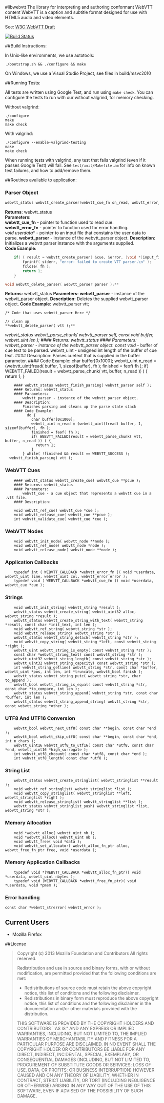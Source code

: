 #libwebvtt
The library for interpreting and authoring conformant WebVTT content
WebVTT is a caption and subtitle format designed for use with HTML5
audio and video elements.

See: [W3C WebVTT Draft](http://dev.w3.org/html5/webvtt/)

[![Build Status](https://travis-ci.org/mozilla/webvtt.png?branch=dev)](https://travis-ci.org/mozilla/webvtt)

##Build Instructions:

In Unix-like environments, we use autotools:

```
./bootstrap.sh && ./configure && make
```

On Windows, we use a Visual Studio Project, see files in build/msvc2010

##Running Tests:

All tests are written using Google Test, and run using `make check`. You can configure the tests to run with our without valgrind, for memory checking.

Without valgrind:

```
./configure
make
make check
```

With valgrind:

```
./configure --enable-valgrind-testing
make
make check
```

When running tests with valgrind, any test that fails valgrind (even if it passes Google Test) will fail. See `test/unit/Makefile.am` for info on known test failures, and how to add/remove them.

##Routines available to application:
### Parser Object


```C
webvtt_status webvtt_create_parser(webvtt_cue_fn on_read, webvtt_error_fn on_error, void* userdata, webvtt_parser *ppout );
```
**Returns:** webvtt_status <br />
**Parameters:** <br />
	**webvtt_cue_fn** - pointer to function used to read cue.<br />
	**webvtt_error_fn** - pointer to function used for error handling.<br />
	**void* userdata** - pointer to an input file that constains the user data to parse.
	**webvtt_parser** - instance of the webvtt_parser object.
**Description:** <br />
	Initializes a webvtt parser instance with the arguments supplied.<br />
**Code Example:**<br />
```C	
	if( ( result = webvtt_create_parser( &cue, &error, (void *)input_file, &vtt ) ) != WEBVTT_SUCCESS ) {
		fprintf( stderr, "error: failed to create VTT parser.\n" );
		fclose( fh );
		return 1;
	}
```

```C
void webvtt_delete_parser( webvtt_parser parser );**
```
**Returns:** webvtt_status
**Parameters:**
	**webvtt_parser** - instance of the webvtt_parser object.
**Description:**
	Deletes the supplied webvtt_parser object.
**Code Example:**
	webvtt_parser vtt;
			
	/* Code that uses webvtt_parser Here */
			
	// clean up
	**webvtt_delete_parser( vtt );**
			
**webvtt_status webvtt_parse_chunk( webvtt_parser self, const void *buffer, webvtt_uint len );**
		#### Returns: webvtt_status
		#### Parameters:
			webvtt_parser - instance of the webvtt_parser object.
			const void* - buffer of cue text to be parsed.
			webvtt_uint - unsigned int length of the buffer of cue text.
		#### Description:
			Parses cuetext that is supplied in the buffer parameter.
		#### Code Example:
			char buffer[0x1000];
			webvtt_uint n_read = (webvtt_uint)fread( buffer, 1, sizeof(buffer), fh );
			finished = feof( fh );
			if( WEBVTT_FAILED(result = webvtt_parse_chunk( vtt, buffer, n_read )) ) {
			  return 1;
			}
			
        #### webvtt_status webvtt_finish_parsing( webvtt_parser self );
		#### Returns: webvtt_status
		#### Parameters:
			webvtt_parser - instance of the webvtt_parser object.
		#### Description:
			Finishes parsing and cleans up the parse state stack
		#### Code Example:
			  do {
				char buffer[0x1000];
				webvtt_uint n_read = (webvtt_uint)fread( buffer, 1, sizeof(buffer), fh );
				finished = feof( fh );
				if( WEBVTT_FAILED(result = webvtt_parse_chunk( vtt, buffer, n_read )) ) {
				  return 1;
				}
			} while( !finished && result == WEBVTT_SUCCESS );
	  webvtt_finish_parsing( vtt );
### WebVTT Cues
        #### webvtt_status webvtt_create_cue( webvtt_cue **pcue );
		#### Returns: webvtt_status
		#### Parameters:
			webvtt_cue - a cue object that represents a webvtt cue in a .vtt file.
	    #### Description:
		
        void webvtt_ref_cue( webvtt_cue *cue );
        void webvtt_release_cue( webvtt_cue **pcue );
        int webvtt_validate_cue( webvtt_cue *cue );

### WebVTT Nodes
        void webvtt_init_node( webvtt_node **node );
        void webvtt_ref_node( webvtt_node *node );
        void webvtt_release_node( webvtt_node **node );

### Application Callbacks
        typedef int ( WEBVTT_CALLBACK *webvtt_error_fn )( void *userdata, webvtt_uint line, webvtt_uint col, webvtt_error error );
        typedef void ( WEBVTT_CALLBACK *webvtt_cue_fn )( void *userdata, webvtt_cue *cue );
        
### Strings
        void webvtt_init_string( webvtt_string *result );
        webvtt_status webvtt_create_string( webvtt_uint32 alloc, webvtt_string *result );
        webvtt_status webvtt_create_string_with_text( webvtt_string *result, const char *init_text, int len );
        void webvtt_ref_string( webvtt_string *str );
        void webvtt_release_string( webvtt_string *str );     
        webvtt_status webvtt_string_detach( webvtt_string *str );
        void webvtt_copy_string( webvtt_string *left, const webvtt_string *right );    
        webvtt_uint webvtt_string_is_empty( const webvtt_string *str );
        const char *webvtt_string_text( const webvtt_string *str );
        webvtt_uint32 webvtt_string_length( const webvtt_string *str );
        webvtt_uint32 webvtt_string_capacity( const webvtt_string *str );
        int webvtt_string_getline( webvtt_string *str, const char *buffer, webvtt_uint *pos, int len, int *truncate, webvtt_bool finish );
        webvtt_status webvtt_string_putc( webvtt_string *str, char to_append );
        webvtt_bool webvtt_string_is_equal( const webvtt_string *str, const char *to_compare, int len );
        webvtt_status webvtt_string_append( webvtt_string *str, const char *buffer, int len );
        webvtt_status webvtt_string_append_string( webvtt_string *str, const webvtt_string *other );

### UTF8 And UTF16 Conversion
        webvtt_bool webvtt_next_utf8( const char **begin, const char *end );
        webvtt_bool webvtt_skip_utf8( const char **begin, const char *end, int n_chars );
        webvtt_uint16 webvtt_utf8_to_utf16( const char *utf8, const char *end, webvtt_uint16 *high_surrogate );
        int webvtt_utf8_chcount( const char *utf8, const char *end );
        int webvtt_utf8_length( const char *utf8 );

### String List
        webvtt_status webvtt_create_stringlist( webvtt_stringlist **result );
        void webvtt_ref_stringlist( webvtt_stringlist *list );
        void webvtt_copy_stringlist( webvtt_stringlist **left, webvtt_stringlist *right );
        void webvtt_release_stringlist( webvtt_stringlist **list );
        webvtt_status webvtt_stringlist_push( webvtt_stringlist *list, webvtt_string *str );
        
### Memory Allocation
        void *webvtt_alloc( webvtt_uint nb );
        void *webvtt_alloc0( webvtt_uint nb );
        void webvtt_free( void *data );
        void webvtt_set_allocator( webvtt_alloc_fn_ptr alloc, webvtt_free_fn_ptr free, void *userdata );

### Memory Application Callbacks
        typedef void *(WEBVTT_CALLBACK *webvtt_alloc_fn_ptr)( void *userdata, webvtt_uint nbytes );
        typedef void (WEBVTT_CALLBACK *webvtt_free_fn_ptr)( void *userdata, void *pmem );

### Error handling
	const char *webvtt_strerror( webvtt_error );

## Current Users
  * Mozilla Firefox
  
##License
> Copyright (c) 2013 Mozilla Foundation and Contributors
> All rights reserved.
>
> Redistribution and use in source and binary forms, with or without
> modification, are permitted provided that the following conditions are
> met:
>
> - Redistributions of source code must retain the above copyright
> notice, this list of conditions and the following disclaimer.
> - Redistributions in binary form must reproduce the above copyright
> notice, this list of conditions and the following disclaimer in the
> documentation and/or other materials provided with the distribution.
>
> THIS SOFTWARE IS PROVIDED BY THE COPYRIGHT HOLDERS AND CONTRIBUTORS
> ``AS IS'' AND ANY EXPRESS OR IMPLIED WARRANTIES, INCLUDING, BUT NOT
> LIMITED TO, THE IMPLIED WARRANTIES OF MERCHANTABILITY AND FITNESS FOR
> A PARTICULAR PURPOSE ARE DISCLAIMED. IN NO EVENT SHALL THE COPYRIGHT
> HOLDER OR CONTRIBUTORS BE LIABLE FOR ANY DIRECT, INDIRECT, INCIDENTAL,
> SPECIAL, EXEMPLARY, OR CONSEQUENTIAL DAMAGES (INCLUDING, BUT NOT
> LIMITED TO, PROCUREMENT OF SUBSTITUTE GOODS OR SERVICES; LOSS OF USE,
> DATA, OR PROFITS; OR BUSINESS INTERRUPTION) HOWEVER CAUSED AND ON ANY
> THEORY OF LIABILITY, WHETHER IN CONTRACT, STRICT LIABILITY, OR TORT
> (INCLUDING NEGLIGENCE OR OTHERWISE) ARISING IN ANY WAY OUT OF THE USE
> OF THIS SOFTWARE, EVEN IF ADVISED OF THE POSSIBILITY OF SUCH DAMAGE.

